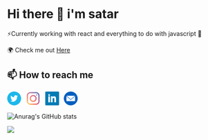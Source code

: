 # Hi there 👋 i'm satar
⚡Currently working with react and everything to do with javascript 🥶

🌍 Check me out  [Here](https://iamstr.github.io/)

## 📫 How to reach me  

[<img src="./iconfinder_294709_circle_twitter_icon_64px.png" alt="twitter" width="32"/>](https://twitter.com/iamsatarmovic)  &nbsp; 
[<img src="./iconfinder_2993766_instagram_social media_icon_64px.png" alt="instagram" width="32"/>](https://www.instagram.com/iamsatarmovic/) &nbsp;
[<img src="./iconfinder_317725_linkedin_social_icon_64px.png" alt="linkedin" width="32"/>](https://www.linkedin.com/in/abdisatar-mohamed-8ab02714a/) &nbsp;
[<img src="./2190981-64.png" alt="mail" width="32"/>](https://mailto:asatar1994@gmail.com)

![Anurag's GitHub stats](https://github-readme-stats.vercel.app/api?username=iamstr&show_icons=true&theme=radical)

![](https://komarev.com/ghpvc/?username=iamstr&color=brightgreen&label=PROFILE+VIEWS)





<!--
**iamstr/iamstr** is a ✨ _special_ ✨ repository because its `README.md` (this file) appears on your GitHub profile.

Here are some ideas to get you started:

- 🔭 I’m currently working on ...
- 🌱 I’m currently learning ...
- 👯 I’m looking to collaborate on ...
- 🤔 I’m looking for help with ...
- 💬 Ask me about ...
- 📫 How to reach me: ...
- 😄 Pronouns: ...
- ⚡ Fun fact: ...
-->
